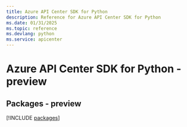 ```yaml
---
title: Azure API Center SDK for Python
description: Reference for Azure API Center SDK for Python
ms.date: 01/31/2025
ms.topic: reference
ms.devlang: python
ms.service: apicenter
---
```

# Azure API Center SDK for Python - preview
## Packages - preview
[!INCLUDE [packages](api-center-index.md)]